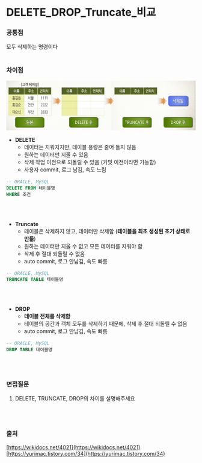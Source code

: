 # DELETE_DROP_Truncate_비교

### 공통점
모두 삭제하는 명령이다
<br></br>
### 차이점
![delete.PNG](./image/delete.PNG)

- **DELETE**
    - 데이터는 지워지지만, 테이블 용량은 줄어 들지 않음
    - 원하는 데이터만 지울 수 있음
    - 삭제 작업 이전으로 되돌릴 수 있음 (커밋 이전이라면 가능함)
    - 사용자 commit, 로그 남김, 속도 느림

```sql
-- ORACLE, MySQL
DELETE FROM 테이블명
WHERE 조건
```
<br></br>
- **Truncate**
    - 테이블은 삭제하지 않고, 데이터만 삭제함 (**테이블을 최초 생성된 초기 상태로 만듦**)
    - 원하는 데이터만 지울 수 없고 모든 데이터를 지워야 함
    - 삭제 후 절대 되돌릴 수 없음
    - auto commit, 로그 안남김, 속도 빠름

```sql
-- ORACLE, MySQL 
TRUNCATE TABLE 테이블명
```
<br></br>
- **DROP**
    - **테이블 전체를 삭제함**
    - 테이블의 공간과 객체 모두를 삭제하기 때문에, 삭제 후 절대 되돌릴 수 없음
    - auto commit, 로그 안남김, 속도 빠름

```sql
-- ORACLE, MySQL
DROP TABLE 테이블명 
```

<br></br>

### 면접질문
1. DELETE, TRUNCATE, DROP의 차이를 설명해주세요

<br></br>

### 출처
[https://wikidocs.net/4021](https://wikidocs.net/4021)     
[https://yurimac.tistory.com/34](https://yurimac.tistory.com/34)
